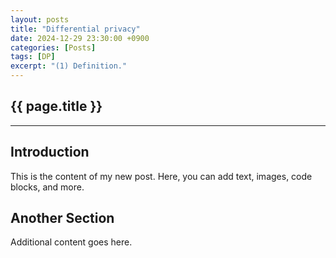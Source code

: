 ```yaml
---
layout: posts
title: "Differential privacy"
date: 2024-12-29 23:30:00 +0900
categories: [Posts]
tags: [DP]
excerpt: "(1) Definition."
---
```


<h2 class="post-title">{{ page.title }}</h2>
<hr> <!-- This is the line under the title -->

## Introduction

This is the content of my new post. Here, you can add text, images, code blocks, and more.

## Another Section

Additional content goes here.

